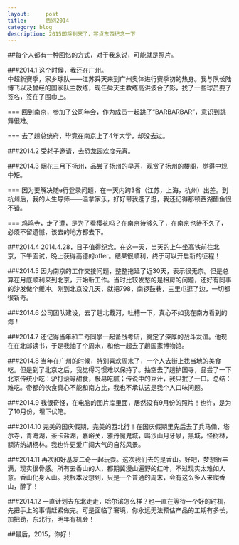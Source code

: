 ```yaml
---
layout:     post
title:      告别2014
category: blog
description: 2015即将到来了，写点东西纪念一下
---
```




##每个人都有一种回忆的方式，对于我来说，可能就是照片。  

###2014.1
这个时候，我还在广州。  
中超新赛季，家乡球队——江苏舜天来到广州奥体进行赛季初的热身。我与队长陆博飞以及曾经的国家队主教练，现任舜天主教练高洪波合了影，找了一些球员要了签名，签在了围巾上。

===
回到南京，参加了公司年会，作为成员一起跳了“BARBARBAR”，意识到跳舞很难。

===
去了趟总统府，毕竟在南京上了4年大学，却没去过。

###2014.2
受耗子邀请，去恐龙园欢度元宵。

###2014.3
烟花三月下扬州，品尝了扬州的早茶，观赏了扬州的楼阁，觉得中规中矩。

===
因为要解决随e行登录问题，在一天内跨3省（江苏，上海，杭州）出差。到杭州后，我的人生导师——温拿家乐，好好带我逛了逛，我还记得那顿西湖醋鱼很不错。

===
鸡鸣寺，走了遭，是为了看樱花吗？在南京待够久了，在南京也待不久了，必须不留遗憾，该去的地方都去下。

###2014.4
2014.4.28，日子值得纪念。在这一天，当天的上午坐高铁前往北京，下午面试，晚上获得高德的offer。结果很顺利，终于可以开启新的征程！

###2014.5
因为南京的工作交接问题，整整拖延了近30天，表示很无奈。但是总算在月底顺利来到北京，开始新工作。当时比较发愁的是租房的问题，还好有同事的沙发做个缓冲。刚到北京没几天，就把798，南锣鼓巷，三里屯逛了边，一切都很新奇。

###2014.6
公司团队建设，去了趟北戴河，吐槽一下，真心不如我在南方看到的海！

###2014.7
还记得当年和二奇同学一起备战考研，奠定了深厚的战斗友谊。他现在在北邮读书，于是我抽了个周末，和他一起去了趟国家博物馆。

###2014.8
当年在广州的时候，特别喜欢周末了，一个人去街上找当地的美食吃。但是到了北京之后，我觉得习惯难以保持了。抽空去了趟护国寺，品尝了一下北京传统小吃：驴打滚等甜食，极易吃腻；传说中的豆汁，我只抿了一口。总结：难吃。帝都的伙食真心不能和南方比，我也不承认这是我个人口味问题。

###2014.9
我很奇怪，在电脑的图片库里面，居然没有9月份的照片！也许，是为了10月份，埋下伏笔。

###2014.10
完美的国庆假期，完美的西北行！在国庆假期里先后去了兵马俑，塔尔寺，青海湖，茶卡盐湖，嘉峪关，雅丹魔鬼城，鸣沙山月牙泉，黑城，怪树林，额济纳胡杨林。我也许更爱广阔大气的自然风景。

###2014.11
再次和好基友二奇一起玩耍。这次我们去的是香山。好吧，梦想很丰满，现实很骨感。所有去香山的人，都期冀漫山遍野的红叶，不过现实太难如人意。香山化身人山。我根本没想到，只是一个普通的周末，会有这么多人来爬香山，醉了！

###2014.12
一直计划去东北走走，哈尔滨怎么样？也一直在等待一个好的时机，先把手上的事情赶紧做完。可是面临了窘境，你永远无法预估产品的工期有多长，加把劲，东北行，明年有机会！



##最后，2015，你好！

